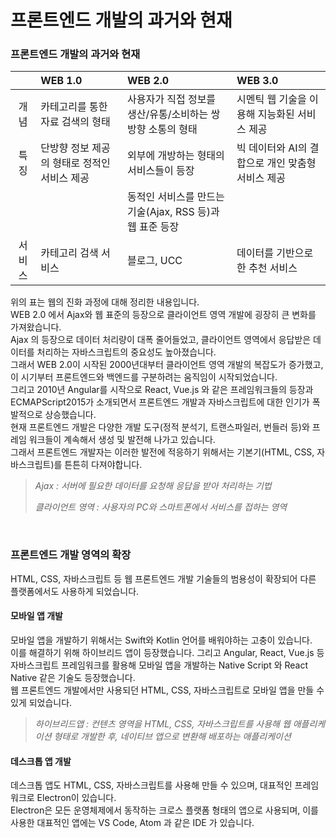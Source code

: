 # 프론트엔드 개발의 과거와 현재

### 프론트엔드 개발의 과거와 현재

|        | WEB 1.0                                      | WEB 2.0                                                    | WEB 3.0                                           |
| :----: | :------------------------------------------- | :--------------------------------------------------------- | :------------------------------------------------ |
|  개념  | 카테고리를 통한 자료 검색의 형태             | 사용자가 직접 정보를 생산/유통/소비하는 쌍방향 소통의 형태 | 시멘틱 웹 기술을 이용해 지능화된 서비스 제공      |
|  특징  | 단방향 정보 제공의 형태로 정적인 서비스 제공 | 외부에 개방하는 형태의 서비스들이 등장                     | 빅 데이터와 AI의 결합으로 개인 맞춤형 서비스 제공 |
|        |                                              | 동적인 서비스를 만드는 기술(Ajax, RSS 등)과 웹 표준 등장   |                                                   |
| 서비스 | 카테고리 검색 서비스                         | 블로그, UCC                                                | 데이터를 기반으로 한 추천 서비스                  |

위의 표는 웹의 진화 과정에 대해 정리한 내용입니다.  
WEB 2.0 에서 Ajax와 웹 표준의 등장으로 클라이언트 영역 개발에 굉장히 큰 변화를 가져왔습니다.  
Ajax 의 등장으로 데이터 처리량이 대폭 줄어들었고, 클라이언트 영역에서 응답받은 데이터를 처리하는 자바스크립트의 중요성도 높아졌습니다.  
그래서 WEB 2.0이 시작된 2000년대부터 클라이언트 영역 개발의 복잡도가 증가했고, 이 시기부터 프론트엔드와 백엔드를 구분하려는 움직임이 시작되었습니다.  
그리고 2010년 Angular를 시작으로 React, Vue.js 와 같은 프레임워크들의 등장과 ECMAPScript2015가 소개되면서 프론트엔드 개발과 자바스크립트에 대한 인기가 폭발적으로 상승했습니다.  
현재 프론트엔드 개발은 다양한 개발 도구(정적 분석기, 트랜스파일러, 번들러 등)와 프레임 워크들이 계속해서 생성 및 발전해 나가고 있습니다.  
그래서 프론트엔드 개발자는 이러한 발전에 적응하기 위해서는 기본기(HTML, CSS, 자바스크립트)를 튼튼히 다져야합니다.

> _Ajax : 서버에 필요한 데이터를 요청해 응답을 받아 처리하는 기법_
>
> _클라이언트 영역 : 사용자의 PC와 스마트폰에서 서비스를 접하는 영역_

<br>

### 프론트엔드 개발 영역의 확장

HTML, CSS, 자바스크립트 등 웹 프론트엔드 개발 기술들의 범용성이 확장되어 다른 플랫폼에서도 사용하게 되었습니다.

#### 모바일 앱 개발

모바일 앱을 개발하기 위해서는 Swift와 Kotlin 언어를 배워야하는 고충이 있습니다.  
이를 해결하기 위해 하이브리드 앱이 등장했습니다. 그리고 Angular, React, Vue.js 등 자바스크립트 프레임워크를 활용해 모바일 앱을 개발하는 Native Script 와 React Native 같은 기술도 등장했습니다.  
웹 프론트엔드 개발에서만 사용되던 HTML, CSS, 자바스크립트로 모바일 앱을 만들 수 있게 되었습니다.

> _하이브리드앱 : 컨텐츠 영역을 HTML, CSS, 자바스크립트를 사용해 웹 애플리케이션 형태로 개발한 후, 네이티브 앱으로 변환해 배포하는 애플리케이션_

#### 데스크톱 앱 개발

데스크톱 앱도 HTML, CSS, 자바스크립트를 사용해 만들 수 있으며, 대표적인 프레임워크로 Electron이 있습니다.  
Electron은 모든 운영체제에서 동작하는 크로스 플랫폼 형태의 앱으로 사용되며, 이를 사용한 대표적인 앱에는 VS Code, Atom 과 같은 IDE 가 있습니다.

<br>
